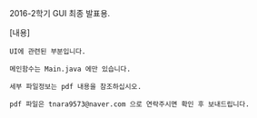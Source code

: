 2016-2학기 GUI 최종 발표용.

[내용]

	UI에 관련된 부분입니다.

	메인함수는 Main.java 에만 있습니다.

	세부 파일정보는 pdf 내용을 참조하십시오.

	pdf 파일은 tnara9573@naver.com 으로 연락주시면 확인 후 보내드립니다.